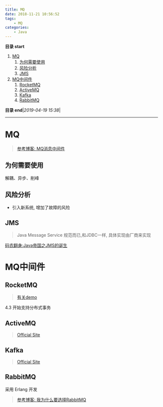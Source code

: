 ```yaml
---
title: MQ
date: 2018-11-21 10:56:52
tags: 
    - MQ
categories: 
    - Java
---
```


**目录 start**
 
1. [MQ](#mq)
    1. [为何需要使用](#为何需要使用)
    1. [风险分析](#风险分析)
    1. [JMS](#jms)
1. [MQ中间件](#mq中间件)
    1. [RocketMQ](#rocketmq)
    1. [ActiveMQ](#activemq)
    1. [Kafka](#kafka)
    1. [RabbitMQ](#rabbitmq)

**目录 end**|_2019-04-19 15:38_|
****************************************
# MQ

> [参考博客: MQ消息中间件](https://blog.csdn.net/qq_29676623/article/details/85108070)

## 为何需要使用
解耦、异步、削峰

## 风险分析
- 引入新系统, 增加了故障的风险

## JMS
> Java Message Service 规范而已,和JDBC一样, 具体实现由厂商来实现

[码农翻身:Java帝国之JMS的诞生](https://mp.weixin.qq.com/s?__biz=MzAxOTc0NzExNg==&mid=2665513515&idx=1&sn=380bb1cb56d4151fd3acc5aa86f1da9a&chksm=80d67a68b7a1f37e3d98fe4495eab4db097eedd695c99fbd8704cc0464595842c4da598b99e3&scene=21#wechat_redirect)

# MQ中间件
## RocketMQ
> [有关demo](https://github.com/lirenzuo/rocketmq-rocketmq-all-4.1.0-incubating)

4.3 开始支持分布式事务

## ActiveMQ
> [Official Site](http://activemq.apache.org/)

## Kafka
> [Official Site](http://kafka.apache.org/)

## RabbitMQ
采用 Erlang 开发

> [参考博客: 我为什么要选择RabbitMQ ](https://www.sojson.com/blog/48.html)
